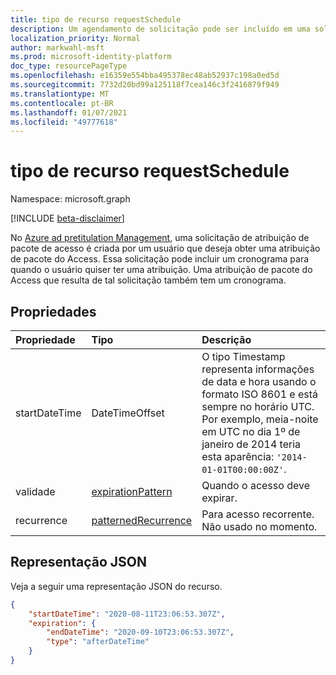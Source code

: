```yaml
---
title: tipo de recurso requestSchedule
description: Um agendamento de solicitação pode ser incluído em uma solicitação de atribuição de pacote do Access e está presente em uma atribuição de pacote do Access.
localization_priority: Normal
author: markwahl-msft
ms.prod: microsoft-identity-platform
doc_type: resourcePageType
ms.openlocfilehash: e16359e554bba495378ec48ab52937c198a0ed5d
ms.sourcegitcommit: 7732d20bd99a125118f7cea146c3f2416879f949
ms.translationtype: MT
ms.contentlocale: pt-BR
ms.lasthandoff: 01/07/2021
ms.locfileid: "49777618"
---
```

# <a name="requestschedule-resource-type"></a>tipo de recurso requestSchedule

Namespace: microsoft.graph

[!INCLUDE [beta-disclaimer](../../includes/beta-disclaimer.md)]

No [Azure ad pretitulation Management](entitlementmanagement-root.md), uma solicitação de atribuição de pacote de acesso é criada por um usuário que deseja obter uma atribuição de pacote do Access. Essa solicitação pode incluir um cronograma para quando o usuário quiser ter uma atribuição.  Uma atribuição de pacote do Access que resulta de tal solicitação também tem um cronograma.

## <a name="properties"></a>Propriedades

| Propriedade     | Tipo        | Descrição |
|:-------------|:------------|:------------|
|startDateTime|DateTimeOffset|O tipo Timestamp representa informações de data e hora usando o formato ISO 8601 e está sempre no horário UTC. Por exemplo, meia-noite em UTC no dia 1º de janeiro de 2014 teria esta aparência: `'2014-01-01T00:00:00Z'`.|
|validade|[expirationPattern](expirationpattern.md)|Quando o acesso deve expirar.|
|recurrence|[patternedRecurrence](patternedrecurrence.md)|Para acesso recorrente. Não usado no momento.|

## <a name="json-representation"></a>Representação JSON

Veja a seguir uma representação JSON do recurso.

<!-- {
  "blockType": "resource",
  "optionalProperties": [

  ],
  "@odata.type": "microsoft.graph.requestSchedule"
}-->

```json
{
    "startDateTime": "2020-08-11T23:06:53.307Z",
    "expiration": {
        "endDateTime": "2020-09-10T23:06:53.307Z",
        "type": "afterDateTime"
    }
}
```

<!-- uuid: 16cd6b66-4b1a-43a1-adaf-3a886856ed98
2019-02-04 14:57:30 UTC -->
<!-- {
  "type": "#page.annotation",
  "description": "requestSchedule resource",
  "keywords": "",
  "section": "documentation",
  "tocPath": ""
}-->


